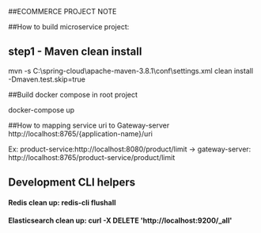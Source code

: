 ##ECOMMERCE PROJECT NOTE

##How to build microservice project:
## step1 - Maven clean install

mvn -s C:\spring-cloud\apache-maven-3.8.1\conf\settings.xml clean install -Dmaven.test.skip=true

##Build docker compose in root project

docker-compose up

##How to mapping service uri to Gateway-server
http://localhost:8765/{application-name}/uri

Ex: product-service:http://localhost:8080/product/limit
-> gateway-server: http://localhost:8765/product-service/product/limit

## Development CLI helpers
#### Redis clean up: redis-cli flushall
#### Elasticsearch clean up: curl -X DELETE 'http://localhost:9200/_all'
